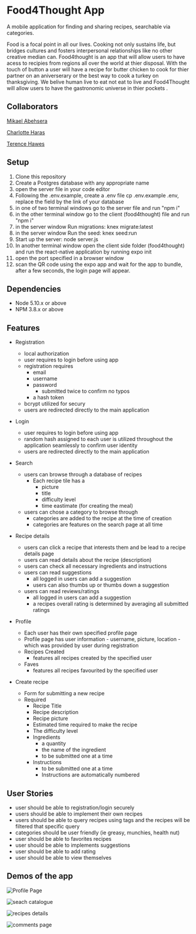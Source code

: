 # Food4Thought App

A mobile application for finding and sharing recipes, searchable via categories.


Food is a focal point in all our lives.  Cooking not only sustains life, but bridges cultures and fosters interpersonal relationships like no other creative median can. Food4thought  is an app that will allow users to have acess to recipies from regions  all over the world at thier disposal. With the touch of button a user will have a recipe for butter chicken to cook for thier partner on an aniverserary or the best way to cook a turkey on thanksgiving. We belive human live to eat not eat to live and Food4Thought will allow users to  have  the gastronomic universe in thier pockets .


## Collaborators

[Mikael Abehsera](https://github.com/MikaelAbehsera)

[Charlotte Haras](https://github.com/char55)

[Terence Hawes](https://github.com/Terence1991)


## Setup

1. Clone this repository
2. Create a Postgres database with any appropriate name
3. open the server file in your code editor
4. Following the .env.example, create a .env file cp .env.example .env, replace the field by the link of your database
5. in one of two terminal windows go to the server file and run "npm i"
6. in the other terminal window go to the client (food4thought) file and run "npm i"
7. in the server window Run migrations: knex migrate:latest
8. in the server window Run the seed: knex seed:run
9. Start up the server: node server.js
10. In another terminal window open the client side folder (food4thought) and run the react-native application by running expo init
11. open the port specified in a browser window 
12. scan the QR code using the expo app and wait for the app to bundle, after a few seconds, the login page will appear.


## Dependencies

- Node 5.10.x or above
- NPM 3.8.x or above


## Features

* Registration
  * local authorization 
  * user requires to login before using app
  * registration requires 
    * email
    * username
    * password 
      * submitted twice to confirm no typos
    * a hash token
  * bcrypt utilized for secury
  * users are redirected directly to the main application

* Login
  * user requires to login before using app
  * random hash assigned to each user is utilized throughout the application seamlessly to confirm user identity
  * users are redirected directly to the main application

* Search
  * users can browse through a database of recipes
    * Each recipe tile has a 
      * picture
      * title
      * difficulty level
      * time eastimate (for creating the meal)
  * users can chose a category to browse through
    * categories are added to the recipe at the time of creation
    * categories are features on the search page at all time

* Recipe details
  * users can click a recipe that interests them and be lead to a recipe details page
  * users can read details about the recipe (description)
  * users can check all necessary ingredients and instructions
  * users can read suggestions 
    * all logged in users can add a suggestion
    * users can also thumbs up or thumbs down a suggestion
  * users can read reviews/ratings 
    * all logged in users can add a suggestion
    * a recipes overall rating is determined by averaging all submitted ratings

* Profile
  * Each user has their own specified profile page
  * Profile page has user information - username, picture, location - which was provided by user during registration
  * Recipes Created
    * features all recipes created by the specified user
  * Faves
    * features all recipes favourited by the specified user

* Create recipe
  * Form for submitting a new recipe
  * Required
    * Recipe Title
    * Recipe description
    * Recipe picture
    * Estimated time required to make the recipe
    * The difficulty level
    * Ingredients
      * a quantity 
      * the name of the ingredient
      * to be submitted one at a time
    * Instructions
      * to be submitted one at a time
      * Instructions are automatically numbered
     

## User Stories

* user  should be able to registration/login securely
* users should be able to implement their own recipes 
* users should be able to query recipes using tags  and the recipes will be filtered that specific query
* categories should be user friendly (ie greasy, munchies, health nut)
* user should be able to favorites recipes 
* user should be able to implements suggestions
* user should be able to add rating
* user should be able to view themselves 


## Demos of the app

![Profile Page](https://github.com/char55/FoodSpace/blob/master/readMeMedia/Screenshot_20181126-183315_Expo.jpg?raw=true)

![seach catalogue](https://github.com/char55/FoodSpace/blob/master/readMeMedia/Screenshot_20181128-215853_Expo.jpg?raw=true)

![recipes details](https://github.com/char55/FoodSpace/blob/master/readMeMedia/Screenshot_20181128-215959_Expo.jpg?raw=true)

![comments page](https://github.com/char55/FoodSpace/blob/master/readMeMedia/Screenshot_20181128-220025_Expo.jpg)
